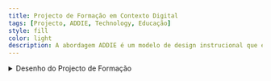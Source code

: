 ```yaml
---
title: Projecto de Formação em Contexto Digital
tags: [Projecto, ADDIE, Technology, Educação]
style: fill
color: light
description: A abordagem ADDIE é um modelo de design instrucional que estrutura o desenvolvimento de projetos formativos em cinco fases sequenciais: Análise, Desenho, Desenvolvimento, Implementação e Avaliação. Este modelo oferece uma estrutura sistemática e iterativa para criar experiências de aprendizagem eficazes, começando pela identificação das necessidades dos formandos e culminando na avaliação dos resultados de aprendizagem. A sua flexibilidade permite ajustar cada fase às especificidades do contexto educativo, assegurando a coerência entre objetivos, conteúdos, métodos e formas de avaliação.
---
```



<details>

<summary> Desenho do Projecto de Formação </summary>

<<p>Esta secção aborda a importância dos projetos de formação em contexto digital, destacando o seu papel na disseminação eficaz do conhecimento e na personalização da aprendizagem. Sublinha a necessidade de uma abordagem estruturada para garantir qualidade e relevância, propondo o modelo ADDIE como metodologia de referência para o desenho instrucional.</p> <p>O modelo ADDIE (Análise, Desenho, Desenvolvimento, Implementação e Avaliação) é apresentado como uma estrutura flexível e iterativa que permite criar projetos de formação eficazes e adaptados às necessidades dos formandos e aos contextos digitais.</p> <p>Ao aplicar este modelo, promove-se a inovação pedagógica, a adequação tecnológica e o alinhamento institucional, potenciando a criação de experiências de aprendizagem relevantes, inclusivas e eficazes.</p>

<img src="https://cssr.github.io/educacao_digital/assets/img3.png" alt="Características da Sociedade em Rede" style="width:70%;"/>

<p><strong>Pontos principais:</strong></p> <ul> <li><strong>Importância dos projetos de formação:</strong> promovem mudanças específicas, orientadas por metas e ajustadas a contextos concretos.</li> <li><strong>Contexto digital:</strong> permite maior flexibilidade, personalização e acessibilidade na aprendizagem.</li> <li><strong>Diagnóstico inicial:</strong> é essencial para justificar o projeto e fundamentar decisões pedagógicas e tecnológicas.</li> </ul> <ul> <li><strong>Modelo ADDIE:</strong> estrutura o processo de formação em 5 etapas: <ul> <li><strong>Análise:</strong> identificação das necessidades, perfil dos formandos, contexto de aprendizagem e objetivos formativos.</li> <li><strong>Desenho:</strong> definição dos conteúdos, metodologias, estratégias de avaliação e estrutura geral do curso.</li> <li><strong>Desenvolvimento:</strong> criação de materiais, conteúdos multimédia e ferramentas de avaliação.</li> <li><strong>Implementação:</strong> entrega da formação, comunicação com os formandos e suporte técnico.</li> <li><strong>Avaliação:</strong> recolha de feedback, análise de desempenho, melhoria contínua do projeto.</li> </ul> </li> </ul> <ul> <li><strong>Abordagem iterativa:</strong> o modelo permite ajustes contínuos com base em avaliações formativas em todas as fases.</li> <li><strong>Integração institucional:</strong> o projeto deve alinhar-se com as estratégias e recursos da instituição para garantir sucesso a longo prazo.</li> </ul>

<p>No contexto da educação digital, o modelo ADDIE ganha uma relevância acrescida, pois facilita a integração planeada de tecnologias digitais no processo de ensino-aprendizagem. Ao seguir esta abordagem, os educadores podem tomar decisões fundamentadas sobre os recursos digitais mais adequados, os formatos interativos mais eficazes e as metodologias que melhor se adaptam aos perfis dos alunos, promovendo ambientes de aprendizagem personalizados, acessíveis e motivadores. A fase de desenvolvimento, em particular, permite a criação de conteúdos digitais multimodais (vídeos, quizzes, simulações), essenciais na aprendizagem online e híbrida.

Além disso, o ADDIE reforça a importância da avaliação contínua no design de projetos digitais, garantindo que o processo é formativo e iterativo. A recolha de dados ao longo das diferentes fases permite ajustar estratégias, corrigir falhas e melhorar continuamente a eficácia das práticas pedagógicas. Ao aplicar este modelo, os educadores digitais não só garantem uma maior qualidade nas propostas formativas, como também fortalecem a autonomia e o pensamento crítico dos aprendentes, promovendo uma aprendizagem mais ativa e significativa em ambientes digitais.</p>

</details>


